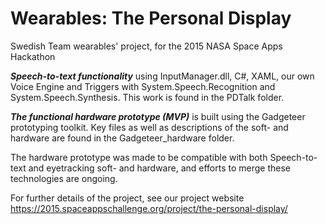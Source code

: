 # Wearables: The Personal Display
Swedish Team wearables' project, for the 2015 NASA Space Apps Hackathon

___Speech-to-text functionality___
using InputManager.dll, C#, XAML, our own Voice Engine and Triggers with System.Speech.Recognition and System.Speech.Synthesis. This work is found in the PDTalk folder.

___The functional hardware prototype (MVP)___
is built using the Gadgeteer prototyping toolkit. Key files as well as descriptions of the soft- and hardware are found in the Gadgeteer_hardware folder.

The hardware prototype was made to be compatible with both Speech-to-text and eyetracking soft- and hardware, and efforts to merge these technologies are ongoing.

For further details of the project, see our project website
https://2015.spaceappschallenge.org/project/the-personal-display/
